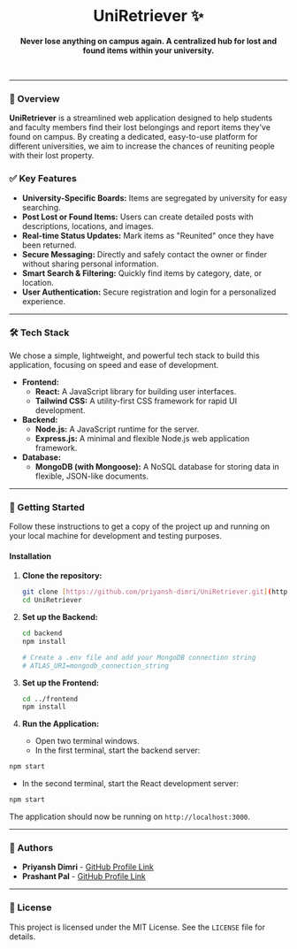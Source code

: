 <div align="center">
  <br />
  <h1>UniRetriever ✨</h1>
  <p>
    <b>Never lose anything on campus again. A centralized hub for lost and found items within your university.</b>
  </p>
  <br />
</div>

---

### **📍 Overview**

**UniRetriever** is a streamlined web application designed to help students and faculty members find their lost belongings and report items they've found on campus. By creating a dedicated, easy-to-use platform for different universities, we aim to increase the chances of reuniting people with their lost property.

### **✅ Key Features**

- **University-Specific Boards:** Items are segregated by university for easy searching.
- **Post Lost or Found Items:** Users can create detailed posts with descriptions, locations, and images.
- **Real-time Status Updates:** Mark items as "Reunited" once they have been returned.
- **Secure Messaging:** Directly and safely contact the owner or finder without sharing personal information.
- **Smart Search & Filtering:** Quickly find items by category, date, or location.
- **User Authentication:** Secure registration and login for a personalized experience.

---

### **🛠️ Tech Stack**

We chose a simple, lightweight, and powerful tech stack to build this application, focusing on speed and ease of development.

- **Frontend:**
  - **React:** A JavaScript library for building user interfaces.
  - **Tailwind CSS:** A utility-first CSS framework for rapid UI development.
- **Backend:**
  - **Node.js:** A JavaScript runtime for the server.
  - **Express.js:** A minimal and flexible Node.js web application framework.
- **Database:**
  - **MongoDB (with Mongoose):** A NoSQL database for storing data in flexible, JSON-like documents.

---

### **🏁 Getting Started**

Follow these instructions to get a copy of the project up and running on your local machine for development and testing purposes.

#### **Installation**

1. **Clone the repository:**

   ```sh
   git clone [https://github.com/priyansh-dimri/UniRetriever.git](https://github.com/priyansh-dimri/UniRetriever.git)
   cd UniRetriever
   ```

2. **Set up the Backend:**

   ```sh
   cd backend
   npm install

   # Create a .env file and add your MongoDB connection string
   # ATLAS_URI=mongodb_connection_string
   ```

3. **Set up the Frontend:**

   ```sh
   cd ../frontend
   npm install
   ```

4. **Run the Application:**
   - Open two terminal windows.
   - In the first terminal, start the backend server:

```sh
npm start
```

- In the second terminal, start the React development server:

```sh
npm start
```

The application should now be running on `http://localhost:3000`.

---

### **👥 Authors**

- **Priyansh Dimri** - [GitHub Profile Link](https://github.com/priyansh-dimri)
- **Prashant Pal** - [GitHub Profile Link](https://github.com/prashant-1342)

---

### **📄 License**

This project is licensed under the MIT License. See the `LICENSE` file for details.
